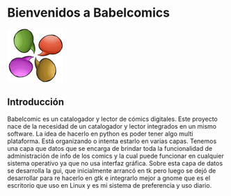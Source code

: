 # Bienvenidos a Babelcomics

![iconoBabelComics-buuf.png](..%2Fimagenes%2FiconoBabelComics-buuf.png)

## Introducción

Babelcomic es un catalogador y lector de cómics digitales. Este proyecto nace de la necesidad de un catalogador y lector integrados en un mismo software. La idea de hacerlo en python es poder tener algo multi plataforma.
Está organizando o intenta estarlo  en varias capas. Tenemos una capa que datos que se encarga de brindar toda la funcionalidad de administración de info de los comics y la cual puede funcionar en cualquier sistema operativo ya que no usa interfaz gráfica. 
Sobre esta capa de datos se desarrolla la gui, que inicialmente arrancó en tk pero luego se dejó de desarrollar para re hacerlo en gtk e integrarlo mejor a gnome que es el escritorio que uso en Linux y es mi sistema de preferencia y uso diario.

